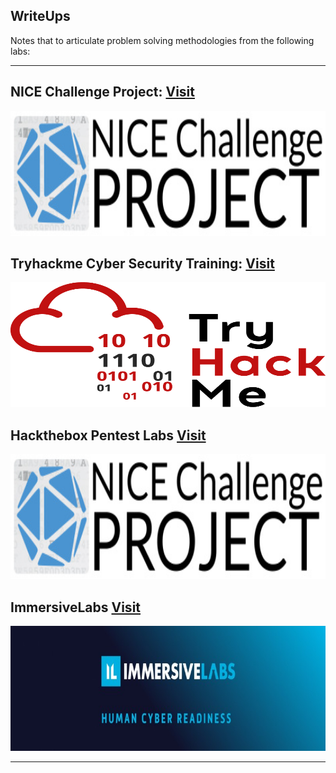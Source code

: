 
## WriteUps

Notes that to articulate problem solving methodologies from the following labs:

---

## NICE Challenge Project: [Visit](https://nice-challenge.com/)

<p align="center">
<img width="100%" height="200" src="img/nice.jpg">
</p>

## Tryhackme Cyber Security Training: [Visit](https://tryhackme.com)

<p align="center">
<img width="100%" height="200" src="img/THMlogo.png">
</p>

## Hackthebox Pentest Labs [Visit](https://hackthebox.com)

<p align="center">
<img width="100%" height="200" src="img/nice.jpg">
</p>

## ImmersiveLabs [Visit](https://www.immersivelabs.com/)

<p align="center">
<img width="100%" height="200" src="img/immersivelabs.jpeg">
</p>

---

